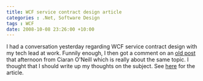 ```yaml
---
title: WCF service contract design article
categories : .Net, Software Design
tags : WCF
date: 2008-10-08 23:26:00 +10:00
---
```


I had a conversation yesterday regarding WCF service contract design with my tech lead at work. Funnily enough, I then got a comment on an [old post][0] that afternoon from Ciaran O'Neill which is really about the same topic. I thought that I should write up my thoughts on the subject. See [here][1] for the article.

[0]: /post/2006/12/05/wcf-and-large-messages.aspx
[1]: /page/WCF-service-contract-design.aspx
